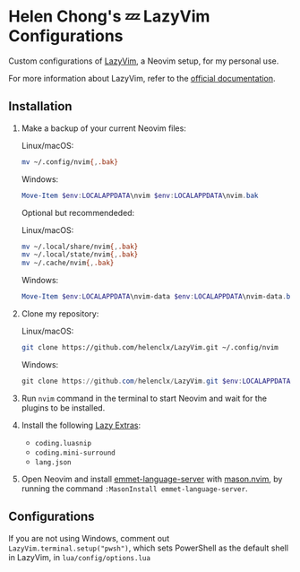 # Helen Chong's 💤 LazyVim Configurations

Custom configurations of [LazyVim](https://github.com/LazyVim/LazyVim), a Neovim setup, for my personal use.

For more information about LazyVim, refer to the [official documentation](https://www.lazyvim.org/).

## Installation

1. Make a backup of your current Neovim files:

    Linux/macOS:
    ```bash
    mv ~/.config/nvim{,.bak}
    ```
    Windows:
    ```powershell
    Move-Item $env:LOCALAPPDATA\nvim $env:LOCALAPPDATA\nvim.bak
    ```
    Optional but recommendeded:

    Linux/macOS:
    ```bash
    mv ~/.local/share/nvim{,.bak}
    mv ~/.local/state/nvim{,.bak}
    mv ~/.cache/nvim{,.bak}
    ```
    Windows:
    ```powershell
    Move-Item $env:LOCALAPPDATA\nvim-data $env:LOCALAPPDATA\nvim-data.bak
    ```

1. Clone my repository:

    Linux/macOS:
    ```bash
    git clone https://github.com/helenclx/LazyVim.git ~/.config/nvim
    ```
    Windows:
    ```powershell
    git clone https://github.com/helenclx/LazyVim.git $env:LOCALAPPDATA\nvim
    ```

1. Run `nvim` command in the terminal to start Neovim and wait for the plugins to be installed.

1. Install the following [Lazy Extras](https://www.lazyvim.org/extras):
    - `coding.luasnip`
    - `coding.mini-surround`
    - `lang.json`

1. Open Neovim and install [emmet-language-server](https://github.com/olrtg/emmet-language-server) with [mason.nvim](https://github.com/mason-org/mason.nvim), by running the command `:MasonInstall emmet-language-server`.

## Configurations

If you are not using Windows, comment out `LazyVim.terminal.setup("pwsh")`, which sets PowerShell as the default shell in LazyVim, in `lua/config/options.lua`
